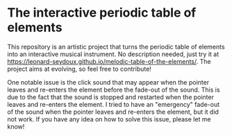 # The interactive periodic table of elements

This repository is an artistic project that turns the periodic table of elements into an interactive musical instrument. No description needed, just try it at https://leonard-seydoux.github.io/melodic-table-of-the-elements/. The project aims at evolving, so feel free to contribute! 

One notable issue is the click sound that may appear when the pointer leaves and re-enters the element before the fade-out of the sound. This is due to the fact that the sound is stopped and restarted when the pointer leaves and re-enters the element. I tried to have an "emergency" fade-out of the sound when the pointer leaves and re-enters the element, but it did not work. If you have any idea on how to solve this issue, please let me know!